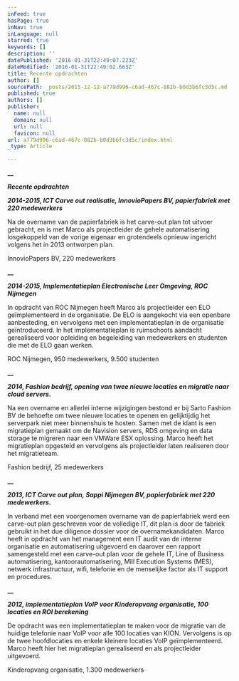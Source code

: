 ```yaml
---
inFeed: true
hasPage: true
inNav: true
inLanguage: null
starred: true
keywords: []
description: ''
datePublished: '2016-01-31T22:49:07.223Z'
dateModified: '2016-01-31T22:49:02.663Z'
title: Recente opdrachten
author: []
sourcePath: _posts/2015-12-12-a779d996-c6ad-467c-882b-b0d3b6fc3d5c.md
published: true
authors: []
publisher:
  name: null
  domain: null
  url: null
  favicon: null
url: a779d996-c6ad-467c-882b-b0d3b6fc3d5c/index.html
_type: Article

---
```

**__**

**_Recente opdrachten_**

**_2014-2015, ICT Carve out realisatie,
InnovioPapers BV, papierfabriek met 220 medewerkers_**

Na
de overname van de papierfabriek is het carve-out plan tot uitvoer gebracht, en
is met Marco als projectleider de gehele automatisering losgekoppeld van de
vorige eigenaar en grotendeels opnieuw ingericht volgens het in 2013 ontworpen
plan. 

InnovioPapers
BV, 220 medewerkers

**__**

**_2014-2015, Implementatieplan
Electronische Leer Omgeving, ROC Nijmegen_**

In
opdracht van ROC Nijmegen heeft Marco als projectleider een ELO geïmplementeerd
in de organisatie. De ELO is aangekocht via een openbare aanbesteding, en
vervolgens met een implementatieplan in de organisatie geïntroduceerd. In het
implementatieplan is ruimschoots aandacht gerealiseerd voor opleiding en
begeleiding van medewerkers en studenten die met de ELO gaan werken.

ROC
Nijmegen, 950 medewerkers, 9.500 studenten

**__**

**_2014, Fashion bedrijf, opening van
twee nieuwe locaties en migratie naar cloud servers._**

Na
een overname en allerlei interne wijzigingen bestond er bij Sarto Fashion BV de
behoefte om twee nieuwe locaties te openen en gelijktijdig het serverpark niet
meer binnenshuis te hosten. Samen met de klant is een migratieplan gemaakt om
de Navision servers, RDS omgeving en data storage te migreren naar een VMWare
ESX oplossing. Marco heeft het migratieplan opgesteld en vervolgens als
projectleider laten realiseren door het migratieteam.

Fashion bedrijf, 25 medewerkers

**__**

**_2013, ICT Carve out plan, Sappi Nijmegen
BV, papierfabriek met 220 medewerkers._**

In
verband met een voorgenomen overname van de papierfabriek werd een carve-out
plan geschreven voor de volledige IT, dit plan is door de fabriek gebruikt in
het due diligence dossier voor de overnamekandidaten. Marco heeft in opdracht
van het management een IT audit van de interne organisatie en automatisering
uitgevoerd en daarover een rapport samengesteld met een carve-out plan voor de
gehele IT, Line of Business automatisering, kantoorautomatisering, Mill
Execution Systems (MES), netwerk infrastructuur, wifi, telefonie en de menselijke
factor als IT support en procedures.

**__**

**_2012, implementatieplan VoIP voor
Kinderopvang organisatie, 100 locaties en ROI berekening_**

De
opdracht was een implementatieplan te maken voor de migratie van de huidige
telefonie naar VoIP voor alle 100 locaties van KION. Vervolgens is op de twee
hoofdlocaties en enkele kleinere locaties VoIP geïmplementeerd. Marco heeft
hier het migratieplan gerealiseerd en als projectleider uitgevoerd.

Kinderopvang organisatie, 1.300 medewerkers